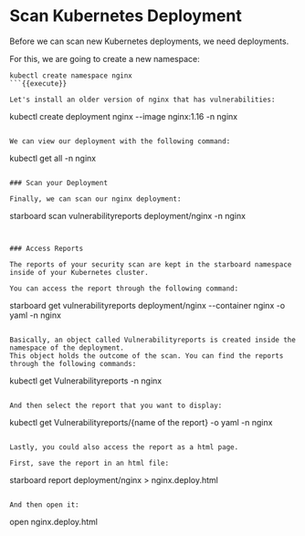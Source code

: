 # Scan Kubernetes Deployment 

Before we can scan new Kubernetes deployments, we need deployments.

For this, we are going to create a new namespace:

```
kubectl create namespace nginx
```{{execute}}

Let's install an older version of nginx that has vulnerabilities:

```
kubectl create deployment nginx --image nginx:1.16 -n nginx
```{{execute}}

We can view our deployment with the following command:

```
kubectl get all -n nginx
```{{execute}}

### Scan your Deployment

Finally, we can scan our nginx deployment:

```
starboard scan vulnerabilityreports deployment/nginx -n nginx
```{{execute}}


### Access Reports

The reports of your security scan are kept in the starboard namespace inside of your Kubernetes cluster.

You can access the report through the following command:

```
starboard get vulnerabilityreports deployment/nginx --container nginx -o yaml -n nginx
```{{execute}}

Basically, an object called Vulnerabilityreports is created inside the namespace of the deployment.
This object holds the outcome of the scan. You can find the reports through the following commands:

```
kubectl get Vulnerabilityreports -n nginx 
```{{execute}}

And then select the report that you want to display:
```
kubectl get Vulnerabilityreports/{name of the report} -o yaml -n nginx
```{{execute}}

Lastly, you could also access the report as a html page.

First, save the report in an html file:

```
starboard report deployment/nginx > nginx.deploy.html
```{{execute}}

And then open it:

```
open nginx.deploy.html
```{{execute}}